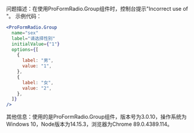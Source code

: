 问题描述：在使用ProFormRadio.Group组件时，控制台提示"Incorrect use of <label for=FORM_ELEMENT>"。
示例代码：

```jsx
<ProFormRadio.Group
  name="sex"
  label="请选择性别"
  initialValue={"1"}
  options={[
    {
      label: "男",
      value: "1",
    },
    {
      label: "女",
      value: "2",
    },
  ]}
/>
```

其他信息：使用的是ProFormRadio.Group组件，版本号为3.0.10，操作系统为Windows 10，Node版本为14.15.3，浏览器为Chrome 89.0.4389.114。
